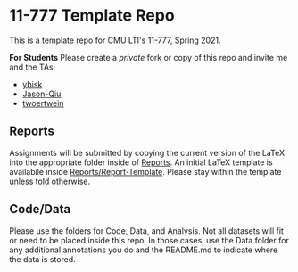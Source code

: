 # 11-777 Template Repo
This is a template repo for CMU LTI's 11-777, Spring 2021.

**For Students**
Please create a *private* fork or copy of this repo and invite me and the TAs:
- [ybisk](https://github.com/ybisk)
- [Jason-Qiu](https://github.com/Jason-Qiu)
- [twoertwein](http://github.com/twoertwein)


## Reports 
Assignments will be submitted by copying the current version of the LaTeX into the appropriate folder inside of [Reports](Reports).  An initial LaTeX template is availabile inside [Reports/Report-Template](Reports/Report-Template).  Please stay within the template unless told otherwise.

## Code/Data
Please use the folders for Code, Data, and Analysis.  Not all datasets will fit or need to be placed inside this repo.  In those cases, use the Data folder for any additional annotations you do and the README.md to indicate where the data is stored.
